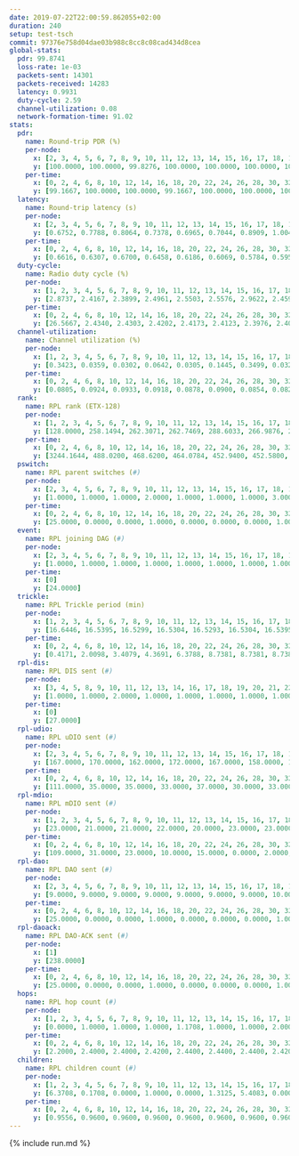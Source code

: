 ```yaml
---
date: 2019-07-22T22:00:59.862055+02:00
duration: 240
setup: test-tsch
commit: 97376e758d04dae03b988c8cc8c08cad434d8cea
global-stats:
  pdr: 99.8741
  loss-rate: 1e-03
  packets-sent: 14301
  packets-received: 14283
  latency: 0.9931
  duty-cycle: 2.59
  channel-utilization: 0.08
  network-formation-time: 91.02
stats:
  pdr:
    name: Round-trip PDR (%)
    per-node:
      x: [2, 3, 4, 5, 6, 7, 8, 9, 10, 11, 12, 13, 14, 15, 16, 17, 18, 19, 20, 21, 22, 23, 24, 25]
      y: [100.0000, 100.0000, 99.8276, 100.0000, 100.0000, 100.0000, 100.0000, 100.0000, 100.0000, 100.0000, 99.6633, 100.0000, 99.8264, 100.0000, 100.0000, 100.0000, 100.0000, 99.8363, 99.8282, 99.0000, 100.0000, 99.5114, 99.6716, 99.8305]
    per-time:
      x: [0, 2, 4, 6, 8, 10, 12, 14, 16, 18, 20, 22, 24, 26, 28, 30, 32, 34, 36, 38, 40, 42, 44, 46, 48, 50, 52, 54, 56, 58, 60, 62, 64, 66, 68, 70, 72, 74, 76, 78, 80, 82, 84, 86, 88, 90, 92, 94, 96, 98, 100, 102, 104, 106, 108, 110, 112, 114, 116, 118, 120, 122, 124, 126, 128, 130, 132, 134, 136, 138, 140, 142, 144, 146, 148, 150, 152, 154, 156, 158, 160, 162, 164, 166, 168, 170, 172, 174, 176, 178, 180, 182, 184, 186, 188, 190, 192, 194, 196, 198, 200, 202, 204, 206, 208, 210, 212, 214, 216, 218, 220, 222, 224, 226, 228, 230, 232, 234, 236, 238]
      y: [99.1667, 100.0000, 100.0000, 99.1667, 100.0000, 100.0000, 100.0000, 100.0000, 100.0000, 100.0000, 100.0000, 100.0000, 100.0000, 100.0000, 100.0000, 100.0000, 100.0000, 100.0000, 100.0000, 100.0000, 100.0000, 100.0000, 100.0000, 100.0000, 100.0000, 100.0000, 100.0000, 100.0000, 100.0000, 100.0000, 100.0000, 100.0000, 100.0000, 100.0000, 100.0000, 100.0000, 100.0000, 100.0000, 100.0000, 100.0000, 100.0000, 100.0000, 100.0000, 100.0000, 100.0000, 100.0000, 100.0000, 100.0000, 100.0000, 100.0000, 100.0000, 100.0000, 100.0000, 100.0000, 100.0000, 100.0000, 98.3333, 100.0000, 100.0000, 100.0000, 100.0000, 100.0000, 100.0000, 100.0000, 100.0000, 100.0000, 100.0000, 100.0000, 100.0000, 100.0000, 100.0000, 100.0000, 100.0000, 98.3333, 100.0000, 100.0000, 100.0000, 100.0000, 100.0000, 98.3333, 100.0000, 100.0000, 100.0000, 100.0000, 100.0000, 100.0000, 98.3333, 98.3333, 99.1667, 100.0000, 100.0000, 100.0000, 100.0000, 100.0000, 97.5000, 100.0000, 100.0000, 100.0000, 100.0000, 100.0000, 100.0000, 100.0000, 100.0000, 100.0000, 100.0000, 100.0000, 100.0000, 100.0000, 100.0000, 100.0000, 100.0000, 100.0000, 100.0000, 100.0000, 100.0000, 98.3333, 100.0000, 100.0000, 100.0000, 100.0000]
  latency:
    name: Round-trip latency (s)
    per-node:
      x: [2, 3, 4, 5, 6, 7, 8, 9, 10, 11, 12, 13, 14, 15, 16, 17, 18, 19, 20, 21, 22, 23, 24, 25]
      y: [0.6752, 0.7788, 0.8064, 0.7378, 0.6965, 0.7044, 0.8909, 1.0047, 0.8603, 1.0698, 0.8506, 0.8690, 1.0253, 1.1394, 0.8646, 0.9593, 1.0681, 1.1962, 1.1340, 1.3834, 1.2568, 1.3013, 1.2526, 1.2845]
    per-time:
      x: [0, 2, 4, 6, 8, 10, 12, 14, 16, 18, 20, 22, 24, 26, 28, 30, 32, 34, 36, 38, 40, 42, 44, 46, 48, 50, 52, 54, 56, 58, 60, 62, 64, 66, 68, 70, 72, 74, 76, 78, 80, 82, 84, 86, 88, 90, 92, 94, 96, 98, 100, 102, 104, 106, 108, 110, 112, 114, 116, 118, 120, 122, 124, 126, 128, 130, 132, 134, 136, 138, 140, 142, 144, 146, 148, 150, 152, 154, 156, 158, 160, 162, 164, 166, 168, 170, 172, 174, 176, 178, 180, 182, 184, 186, 188, 190, 192, 194, 196, 198, 200, 202, 204, 206, 208, 210, 212, 214, 216, 218, 220, 222, 224, 226, 228, 230, 232, 234, 236, 238]
      y: [0.6616, 0.6307, 0.6700, 0.6458, 0.6186, 0.6069, 0.5784, 0.5957, 0.6415, 0.5850, 0.5990, 0.6053, 0.6132, 0.5667, 0.6043, 0.5941, 0.5938, 0.5653, 0.5912, 0.5713, 0.5610, 0.6010, 0.6068, 0.5874, 0.5599, 0.5519, 0.5554, 0.5782, 0.5420, 0.5712, 0.5729, 0.5708, 0.5965, 0.6614, 0.6347, 0.6442, 0.6744, 0.6479, 0.5638, 0.5666, 0.5892, 0.6882, 0.6869, 0.6797, 0.6372, 0.5871, 0.5538, 0.5823, 0.6318, 0.6792, 0.6140, 0.6706, 0.6142, 0.7373, 0.6772, 0.6428, 0.6788, 0.6831, 0.7362, 0.8249, 1.0006, 0.8192, 0.6561, 0.6582, 0.6434, 1.0213, 1.1944, 1.0284, 0.8485, 0.8447, 0.7843, 1.0391, 1.5649, 1.3419, 1.1601, 0.9377, 0.9584, 1.0874, 1.5903, 1.5374, 1.4489, 1.2962, 1.0540, 1.2361, 1.6319, 1.5692, 1.5797, 1.4405, 1.3759, 1.3109, 1.5914, 1.5714, 1.5611, 1.6292, 1.5605, 1.4941, 1.5795, 1.5799, 1.6561, 1.6142, 1.6018, 1.5819, 1.6044, 1.5988, 1.5991, 1.5913, 1.5668, 1.6224, 1.5992, 1.6327, 1.6118, 1.5821, 1.6048, 1.6303, 1.6707, 1.6508, 1.5876, 1.5792, 1.5539, 1.5319]
  duty-cycle:
    name: Radio duty cycle (%)
    per-node:
      x: [1, 2, 3, 4, 5, 6, 7, 8, 9, 10, 11, 12, 13, 14, 15, 16, 17, 18, 19, 20, 21, 22, 23, 24, 25]
      y: [2.8737, 2.4167, 2.3899, 2.4961, 2.5503, 2.5576, 2.9622, 2.4595, 2.5141, 2.4918, 2.5025, 2.7102, 2.5906, 2.4951, 2.5312, 2.6255, 2.5208, 2.6792, 2.5436, 2.6625, 2.5346, 2.6213, 2.6182, 2.7371, 2.7332]
    per-time:
      x: [0, 2, 4, 6, 8, 10, 12, 14, 16, 18, 20, 22, 24, 26, 28, 30, 32, 34, 36, 38, 40, 42, 44, 46, 48, 50, 52, 54, 56, 58, 60, 62, 64, 66, 68, 70, 72, 74, 76, 78, 80, 82, 84, 86, 88, 90, 92, 94, 96, 98, 100, 102, 104, 106, 108, 110, 112, 114, 116, 118, 120, 122, 124, 126, 128, 130, 132, 134, 136, 138, 140, 142, 144, 146, 148, 150, 152, 154, 156, 158, 160, 162, 164, 166, 168, 170, 172, 174, 176, 178, 180, 182, 184, 186, 188, 190, 192, 194, 196, 198, 200, 202, 204, 206, 208, 210, 212, 214, 216, 218, 220, 222, 224, 226, 228, 230, 232, 234, 236, 238, 240]
      y: [26.5667, 2.4340, 2.4303, 2.4202, 2.4173, 2.4123, 2.3976, 2.4023, 2.4049, 2.4010, 2.3918, 2.3965, 2.4015, 2.4008, 2.4167, 2.4108, 2.3934, 2.3972, 2.3840, 2.3984, 2.3876, 2.3763, 2.4039, 2.3918, 2.3969, 2.3887, 2.3821, 2.3890, 2.3919, 2.3931, 2.3765, 2.3894, 2.3789, 2.4002, 2.4014, 2.3910, 2.3929, 2.3938, 2.3863, 2.3761, 2.3858, 2.3952, 2.3912, 2.4168, 2.3896, 2.3792, 2.3953, 2.3750, 2.3664, 2.3863, 2.4051, 2.3745, 2.3930, 2.3901, 2.3845, 2.3748, 2.3806, 2.4091, 2.3868, 2.3949, 2.3994, 2.3769, 2.3719, 2.3828, 2.3765, 2.3740, 2.3913, 2.3762, 2.3729, 2.3755, 2.3895, 2.3899, 2.3717, 2.3703, 2.3632, 2.3724, 2.3716, 2.3714, 2.3710, 2.3712, 2.3703, 2.3641, 2.3655, 2.3756, 2.3768, 2.3940, 2.3919, 2.3691, 2.3726, 2.3734, 2.3676, 2.3708, 2.3681, 2.3739, 2.3760, 2.3940, 2.4085, 2.3957, 2.4083, 2.4133, 2.4194, 2.4127, 2.4084, 2.4010, 2.4173, 2.3992, 2.4168, 2.4007, 2.4091, 2.4065, 2.3972, 2.4105, 2.3932, 2.4112, 2.4056, 2.3993, 2.4054, 2.3986, 2.4149, 2.3880, null]
  channel-utilization:
    name: Channel utilization (%)
    per-node:
      x: [1, 2, 3, 4, 5, 6, 7, 8, 9, 10, 11, 12, 13, 14, 15, 16, 17, 18, 19, 20, 21, 22, 23, 24, 25]
      y: [0.3423, 0.0359, 0.0302, 0.0642, 0.0305, 0.1445, 0.3499, 0.0328, 0.0333, 0.0316, 0.0339, 0.1356, 0.1651, 0.0326, 0.0400, 0.0820, 0.0537, 0.1408, 0.0454, 0.0358, 0.0338, 0.0330, 0.0329, 0.0310, 0.0334]
    per-time:
      x: [0, 2, 4, 6, 8, 10, 12, 14, 16, 18, 20, 22, 24, 26, 28, 30, 32, 34, 36, 38, 40, 42, 44, 46, 48, 50, 52, 54, 56, 58, 60, 62, 64, 66, 68, 70, 72, 74, 76, 78, 80, 82, 84, 86, 88, 90, 92, 94, 96, 98, 100, 102, 104, 106, 108, 110, 112, 114, 116, 118, 120, 122, 124, 126, 128, 130, 132, 134, 136, 138, 140, 142, 144, 146, 148, 150, 152, 154, 156, 158, 160, 162, 164, 166, 168, 170, 172, 174, 176, 178, 180, 182, 184, 186, 188, 190, 192, 194, 196, 198, 200, 202, 204, 206, 208, 210, 212, 214, 216, 218, 220, 222, 224, 226, 228, 230, 232, 234, 236, 238, 240]
      y: [0.0805, 0.0924, 0.0933, 0.0918, 0.0878, 0.0900, 0.0854, 0.0827, 0.0842, 0.0854, 0.0803, 0.0835, 0.0859, 0.0827, 0.0902, 0.0888, 0.0806, 0.0819, 0.0771, 0.0842, 0.0796, 0.0725, 0.0854, 0.0795, 0.0813, 0.0790, 0.0764, 0.0781, 0.0807, 0.0810, 0.0750, 0.0789, 0.0743, 0.0828, 0.0849, 0.0798, 0.0836, 0.0812, 0.0811, 0.0747, 0.0791, 0.0811, 0.0821, 0.0913, 0.0791, 0.0757, 0.0828, 0.0734, 0.0690, 0.0770, 0.0848, 0.0740, 0.0829, 0.0786, 0.0773, 0.0737, 0.0759, 0.0905, 0.0794, 0.0818, 0.0854, 0.0737, 0.0723, 0.0785, 0.0769, 0.0730, 0.0801, 0.0742, 0.0725, 0.0756, 0.0812, 0.0849, 0.0747, 0.0759, 0.0740, 0.0739, 0.0721, 0.0757, 0.0742, 0.0769, 0.0748, 0.0720, 0.0728, 0.0784, 0.0785, 0.0850, 0.0845, 0.0715, 0.0765, 0.0762, 0.0733, 0.0755, 0.0749, 0.0766, 0.0774, 0.0848, 0.0857, 0.0813, 0.0866, 0.0890, 0.0925, 0.0888, 0.0854, 0.0818, 0.0878, 0.0832, 0.0914, 0.0837, 0.0879, 0.0868, 0.0831, 0.0879, 0.0811, 0.0885, 0.0891, 0.0858, 0.0874, 0.0851, 0.0911, 0.0782, null]
  rank:
    name: RPL rank (ETX-128)
    per-node:
      x: [1, 2, 3, 4, 5, 6, 7, 8, 9, 10, 11, 12, 13, 14, 15, 16, 17, 18, 19, 20, 21, 22, 23, 24, 25]
      y: [128.0000, 258.1494, 262.3071, 262.7469, 288.6033, 266.9876, 265.9336, 393.8548, 433.7325, 400.2623, 426.8471, 338.9796, 390.2365, 511.7952, 461.0332, 431.9634, 444.7686, 486.3416, 530.2273, 844.2898, 578.5102, 853.0569, 897.5432, 617.3444, 634.7562]
    per-time:
      x: [0, 2, 4, 6, 8, 10, 12, 14, 16, 18, 20, 22, 24, 26, 28, 30, 32, 34, 36, 38, 40, 42, 44, 46, 48, 50, 52, 54, 56, 58, 60, 62, 64, 66, 68, 70, 72, 74, 76, 78, 80, 82, 84, 86, 88, 90, 92, 94, 96, 98, 100, 102, 104, 106, 108, 110, 112, 114, 116, 118, 120, 122, 124, 126, 128, 130, 132, 134, 136, 138, 140, 142, 144, 146, 148, 150, 152, 154, 156, 158, 160, 162, 164, 166, 168, 170, 172, 174, 176, 178, 180, 182, 184, 186, 188, 190, 192, 194, 196, 198, 200, 202, 204, 206, 208, 210, 212, 214, 216, 218, 220, 222, 224, 226, 228, 230, 232, 234, 236, 238, 240]
      y: [3244.1644, 488.0200, 468.6200, 464.0784, 452.9400, 452.5800, 450.7400, 450.7843, 450.8200, 449.5686, 445.5800, 443.3200, 445.8269, 443.3600, 448.1373, 446.7800, 444.1000, 439.5600, 436.1000, 437.6275, 428.9231, 419.4000, 420.2400, 418.4600, 417.9400, 417.5200, 418.4800, 419.1400, 421.2600, 420.3400, 416.0000, 419.4118, 424.5600, 425.1000, 425.2400, 425.0000, 423.7600, 420.3725, 418.5294, 414.7600, 415.1800, 415.5200, 415.7255, 419.8600, 415.2800, 414.7000, 417.7115, 414.8200, 412.5400, 413.5600, 414.5200, 414.7800, 421.1800, 426.7800, 426.3800, 425.9412, 424.1176, 426.1961, 414.6667, 417.1800, 421.1600, 415.6800, 412.9400, 414.3600, 414.4706, 414.0000, 388.3922, 386.9200, 385.4000, 385.4200, 388.6200, 395.5294, 388.6600, 388.7200, 394.3000, 387.7200, 391.8000, 393.8600, 393.8000, 396.5000, 402.2600, 398.5200, 399.7000, 401.2800, 418.1200, 416.0196, 410.7800, 409.6400, 413.8200, 409.9400, 406.3600, 407.2353, 405.9400, 409.0000, 412.2200, 418.5283, 431.7400, 428.2800, 426.8400, 427.8824, 420.5385, 417.8235, 412.7800, 414.2800, 430.6200, 437.4200, 445.3000, 444.4400, 440.5294, 442.6731, 431.7800, 433.3137, 436.1600, 449.0200, 452.7200, 452.3137, 463.1400, 459.5577, 469.1818, 448.4000, null]
  pswitch:
    name: RPL parent switches (#)
    per-node:
      x: [2, 3, 4, 5, 6, 7, 8, 9, 10, 11, 12, 13, 14, 15, 16, 17, 18, 19, 20, 21, 22, 23, 24, 25]
      y: [1.0000, 1.0000, 1.0000, 2.0000, 1.0000, 1.0000, 1.0000, 3.0000, 4.0000, 2.0000, 5.0000, 1.0000, 9.0000, 1.0000, 6.0000, 2.0000, 3.0000, 2.0000, 5.0000, 5.0000, 6.0000, 3.0000, 2.0000, 3.0000]
    per-time:
      x: [0, 2, 4, 6, 8, 10, 12, 14, 16, 18, 20, 22, 24, 26, 28, 30, 32, 34, 36, 38, 40, 42, 44, 46, 48, 50, 52, 54, 56, 58, 60, 62, 64, 66, 68, 70, 72, 74, 76, 78, 80, 82, 84, 86, 88, 90, 92, 94, 96, 98, 100, 102, 104, 106, 108, 110, 112, 114, 116, 118, 120, 122, 124, 126, 128, 130, 132, 134, 136, 138, 140, 142, 144, 146, 148, 150, 152, 154, 156, 158, 160, 162, 164, 166, 168, 170, 172, 174, 176, 178, 180, 182, 184, 186, 188, 190, 192, 194, 196, 198, 200, 202, 204, 206, 208, 210, 212, 214, 216, 218, 220, 222, 224, 226, 228, 230, 232, 234, 236, 238]
      y: [25.0000, 0.0000, 0.0000, 1.0000, 0.0000, 0.0000, 0.0000, 1.0000, 0.0000, 1.0000, 0.0000, 0.0000, 2.0000, 0.0000, 1.0000, 0.0000, 0.0000, 0.0000, 0.0000, 1.0000, 2.0000, 0.0000, 0.0000, 0.0000, 0.0000, 0.0000, 0.0000, 0.0000, 0.0000, 0.0000, 1.0000, 1.0000, 0.0000, 0.0000, 0.0000, 0.0000, 0.0000, 1.0000, 1.0000, 0.0000, 0.0000, 0.0000, 1.0000, 0.0000, 0.0000, 0.0000, 2.0000, 0.0000, 0.0000, 0.0000, 0.0000, 0.0000, 0.0000, 0.0000, 0.0000, 1.0000, 1.0000, 1.0000, 1.0000, 0.0000, 0.0000, 0.0000, 0.0000, 0.0000, 1.0000, 1.0000, 1.0000, 0.0000, 0.0000, 0.0000, 0.0000, 1.0000, 0.0000, 0.0000, 0.0000, 0.0000, 0.0000, 0.0000, 0.0000, 0.0000, 0.0000, 0.0000, 0.0000, 0.0000, 0.0000, 1.0000, 0.0000, 0.0000, 0.0000, 0.0000, 0.0000, 1.0000, 0.0000, 0.0000, 0.0000, 3.0000, 0.0000, 0.0000, 0.0000, 1.0000, 2.0000, 1.0000, 0.0000, 0.0000, 0.0000, 0.0000, 0.0000, 0.0000, 1.0000, 2.0000, 0.0000, 1.0000, 0.0000, 0.0000, 0.0000, 1.0000, 0.0000, 2.0000, 5.0000, 0.0000]
  event:
    name: RPL joining DAG (#)
    per-node:
      x: [2, 3, 4, 5, 6, 7, 8, 9, 10, 11, 12, 13, 14, 15, 16, 17, 18, 19, 20, 21, 22, 23, 24, 25]
      y: [1.0000, 1.0000, 1.0000, 1.0000, 1.0000, 1.0000, 1.0000, 1.0000, 1.0000, 1.0000, 1.0000, 1.0000, 1.0000, 1.0000, 1.0000, 1.0000, 1.0000, 1.0000, 1.0000, 1.0000, 1.0000, 1.0000, 1.0000, 1.0000]
    per-time:
      x: [0]
      y: [24.0000]
  trickle:
    name: RPL Trickle period (min)
    per-node:
      x: [1, 2, 3, 4, 5, 6, 7, 8, 9, 10, 11, 12, 13, 14, 15, 16, 17, 18, 19, 20, 21, 22, 23, 24, 25]
      y: [16.6446, 16.5395, 16.5299, 16.5304, 16.5293, 16.5304, 16.5395, 16.5304, 16.5377, 16.5421, 16.5338, 16.5459, 16.5304, 16.4854, 16.5304, 16.5447, 16.4977, 16.5377, 16.5338, 16.5384, 16.4918, 16.5422, 16.5306, 16.5769, 16.5806]
    per-time:
      x: [0, 2, 4, 6, 8, 10, 12, 14, 16, 18, 20, 22, 24, 26, 28, 30, 32, 34, 36, 38, 40, 42, 44, 46, 48, 50, 52, 54, 56, 58, 60, 62, 64, 66, 68, 70, 72, 74, 76, 78, 80, 82, 84, 86, 88, 90, 92, 94, 96, 98, 100, 102, 104, 106, 108, 110, 112, 114, 116, 118, 120, 122, 124, 126, 128, 130, 132, 134, 136, 138, 140, 142, 144, 146, 148, 150, 152, 154, 156, 158, 160, 162, 164, 166, 168, 170, 172, 174, 176, 178, 180, 182, 184, 186, 188, 190, 192, 194, 196, 198, 200, 202, 204, 206, 208, 210, 212, 214, 216, 218, 220, 222, 224, 226, 228, 230, 232, 234, 236, 238, 240]
      y: [0.4171, 2.0098, 3.4079, 4.3691, 6.3788, 8.7381, 8.7381, 8.7381, 8.9129, 17.4763, 17.4763, 17.4763, 17.4763, 17.4763, 17.4763, 17.4763, 17.4763, 17.4763, 17.4763, 17.4763, 17.4763, 17.4763, 17.4763, 17.4763, 17.4763, 17.4763, 17.4763, 17.4763, 17.4763, 17.4763, 17.4763, 17.4763, 17.4763, 17.4763, 17.4763, 17.4763, 17.4763, 17.4763, 17.4763, 17.4763, 17.4763, 17.4763, 17.4763, 17.4763, 17.4763, 17.4763, 17.4763, 17.4763, 17.4763, 17.4763, 17.4763, 17.4763, 17.4763, 17.4763, 17.4763, 17.4763, 17.4763, 17.4763, 17.4763, 17.4763, 17.4763, 17.4763, 17.4763, 17.4763, 17.4763, 17.4763, 17.4763, 17.4763, 17.4763, 17.4763, 17.4763, 17.4763, 17.4763, 17.4763, 17.4763, 17.4763, 17.4763, 17.4763, 17.4763, 17.4763, 17.4763, 17.4763, 17.4763, 17.4763, 17.4763, 17.4763, 17.4763, 17.4763, 17.4763, 17.4763, 17.4763, 17.4763, 17.4763, 17.4763, 17.4763, 17.4763, 17.4763, 17.4763, 17.4763, 17.4763, 17.4763, 17.4763, 17.4763, 17.4763, 17.4763, 17.4763, 17.4763, 17.4763, 17.4763, 17.4763, 17.4763, 17.4763, 17.4763, 17.4763, 17.4763, 17.4763, 17.4763, 17.4763, 17.4763, 17.4763, null]
  rpl-dis:
    name: RPL DIS sent (#)
    per-node:
      x: [3, 4, 5, 8, 9, 10, 11, 12, 13, 14, 16, 17, 18, 19, 20, 21, 22, 23, 24, 25]
      y: [1.0000, 1.0000, 2.0000, 1.0000, 1.0000, 1.0000, 1.0000, 1.0000, 1.0000, 1.0000, 1.0000, 1.0000, 1.0000, 1.0000, 2.0000, 2.0000, 2.0000, 1.0000, 3.0000, 2.0000]
    per-time:
      x: [0]
      y: [27.0000]
  rpl-udio:
    name: RPL uDIO sent (#)
    per-node:
      x: [2, 3, 4, 5, 6, 7, 8, 9, 10, 11, 12, 13, 14, 15, 16, 17, 18, 19, 20, 21, 22, 23, 24, 25]
      y: [167.0000, 170.0000, 162.0000, 172.0000, 167.0000, 158.0000, 172.0000, 165.0000, 170.0000, 169.0000, 171.0000, 147.0000, 170.0000, 166.0000, 165.0000, 166.0000, 148.0000, 164.0000, 163.0000, 175.0000, 167.0000, 168.0000, 166.0000, 167.0000]
    per-time:
      x: [0, 2, 4, 6, 8, 10, 12, 14, 16, 18, 20, 22, 24, 26, 28, 30, 32, 34, 36, 38, 40, 42, 44, 46, 48, 50, 52, 54, 56, 58, 60, 62, 64, 66, 68, 70, 72, 74, 76, 78, 80, 82, 84, 86, 88, 90, 92, 94, 96, 98, 100, 102, 104, 106, 108, 110, 112, 114, 116, 118, 120, 122, 124, 126, 128, 130, 132, 134, 136, 138, 140, 142, 144, 146, 148, 150, 152, 154, 156, 158, 160, 162, 164, 166, 168, 170, 172, 174, 176, 178, 180, 182, 184, 186, 188, 190, 192, 194, 196, 198, 200, 202, 204, 206, 208, 210, 212, 214, 216, 218, 220, 222, 224, 226, 228, 230, 232, 234, 236, 238, 240]
      y: [111.0000, 35.0000, 35.0000, 33.0000, 37.0000, 30.0000, 33.0000, 34.0000, 29.0000, 32.0000, 30.0000, 32.0000, 29.0000, 30.0000, 31.0000, 31.0000, 35.0000, 35.0000, 32.0000, 31.0000, 30.0000, 29.0000, 29.0000, 35.0000, 33.0000, 39.0000, 30.0000, 26.0000, 31.0000, 32.0000, 32.0000, 32.0000, 31.0000, 32.0000, 32.0000, 32.0000, 34.0000, 35.0000, 33.0000, 35.0000, 31.0000, 40.0000, 27.0000, 31.0000, 33.0000, 34.0000, 32.0000, 34.0000, 32.0000, 33.0000, 34.0000, 38.0000, 32.0000, 30.0000, 39.0000, 31.0000, 33.0000, 35.0000, 28.0000, 32.0000, 38.0000, 29.0000, 37.0000, 30.0000, 38.0000, 30.0000, 33.0000, 35.0000, 31.0000, 30.0000, 35.0000, 32.0000, 33.0000, 34.0000, 27.0000, 33.0000, 30.0000, 32.0000, 35.0000, 35.0000, 32.0000, 31.0000, 31.0000, 33.0000, 32.0000, 31.0000, 34.0000, 29.0000, 34.0000, 32.0000, 32.0000, 34.0000, 31.0000, 32.0000, 32.0000, 33.0000, 36.0000, 34.0000, 30.0000, 35.0000, 33.0000, 32.0000, 29.0000, 30.0000, 36.0000, 31.0000, 32.0000, 34.0000, 34.0000, 29.0000, 34.0000, 31.0000, 34.0000, 31.0000, 33.0000, 37.0000, 28.0000, 32.0000, 32.0000, 32.0000, 0.0000]
  rpl-mdio:
    name: RPL mDIO sent (#)
    per-node:
      x: [1, 2, 3, 4, 5, 6, 7, 8, 9, 10, 11, 12, 13, 14, 15, 16, 17, 18, 19, 20, 21, 22, 23, 24, 25]
      y: [23.0000, 21.0000, 21.0000, 22.0000, 20.0000, 23.0000, 23.0000, 21.0000, 21.0000, 21.0000, 20.0000, 20.0000, 21.0000, 20.0000, 20.0000, 20.0000, 21.0000, 20.0000, 20.0000, 21.0000, 20.0000, 21.0000, 21.0000, 20.0000, 20.0000]
    per-time:
      x: [0, 2, 4, 6, 8, 10, 12, 14, 16, 18, 20, 22, 24, 26, 28, 30, 32, 34, 36, 38, 40, 42, 44, 46, 48, 50, 52, 54, 56, 58, 60, 62, 64, 66, 68, 70, 72, 74, 76, 78, 80, 82, 84, 86, 88, 90, 92, 94, 96, 98, 100, 102, 104, 106, 108, 110, 112, 114, 116, 118, 120, 122, 124, 126, 128, 130, 132, 134, 136, 138, 140, 142, 144, 146, 148, 150, 152, 154, 156, 158, 160, 162, 164, 166, 168, 170, 172, 174, 176, 178, 180, 182, 184, 186, 188, 190, 192, 194, 196, 198, 200, 202, 204, 206, 208, 210, 212, 214, 216, 218, 220, 222, 224, 226, 228, 230, 232, 234, 236, 238, 240]
      y: [109.0000, 31.0000, 23.0000, 10.0000, 15.0000, 0.0000, 2.0000, 10.0000, 12.0000, 1.0000, 0.0000, 0.0000, 0.0000, 5.0000, 7.0000, 2.0000, 6.0000, 5.0000, 0.0000, 0.0000, 0.0000, 0.0000, 7.0000, 4.0000, 5.0000, 5.0000, 4.0000, 0.0000, 0.0000, 0.0000, 1.0000, 4.0000, 4.0000, 10.0000, 6.0000, 0.0000, 0.0000, 0.0000, 0.0000, 0.0000, 8.0000, 7.0000, 3.0000, 6.0000, 1.0000, 0.0000, 0.0000, 0.0000, 0.0000, 9.0000, 9.0000, 5.0000, 2.0000, 0.0000, 0.0000, 0.0000, 0.0000, 4.0000, 5.0000, 7.0000, 5.0000, 4.0000, 0.0000, 0.0000, 0.0000, 2.0000, 7.0000, 5.0000, 8.0000, 2.0000, 1.0000, 0.0000, 0.0000, 0.0000, 2.0000, 6.0000, 9.0000, 3.0000, 5.0000, 0.0000, 0.0000, 0.0000, 0.0000, 4.0000, 3.0000, 6.0000, 6.0000, 6.0000, 0.0000, 0.0000, 0.0000, 0.0000, 3.0000, 6.0000, 6.0000, 6.0000, 4.0000, 0.0000, 0.0000, 0.0000, 1.0000, 3.0000, 6.0000, 4.0000, 11.0000, 0.0000, 0.0000, 0.0000, 0.0000, 2.0000, 2.0000, 7.0000, 7.0000, 7.0000, 0.0000, 0.0000, 0.0000, 0.0000, 2.0000, 5.0000, 1.0000]
  rpl-dao:
    name: RPL DAO sent (#)
    per-node:
      x: [2, 3, 4, 5, 6, 7, 8, 9, 10, 11, 12, 13, 14, 15, 16, 17, 18, 19, 20, 21, 22, 23, 24, 25]
      y: [9.0000, 9.0000, 9.0000, 9.0000, 9.0000, 9.0000, 9.0000, 10.0000, 10.0000, 9.0000, 11.0000, 10.0000, 14.0000, 10.0000, 11.0000, 9.0000, 10.0000, 10.0000, 10.0000, 13.0000, 11.0000, 11.0000, 10.0000, 10.0000]
    per-time:
      x: [0, 2, 4, 6, 8, 10, 12, 14, 16, 18, 20, 22, 24, 26, 28, 30, 32, 34, 36, 38, 40, 42, 44, 46, 48, 50, 52, 54, 56, 58, 60, 62, 64, 66, 68, 70, 72, 74, 76, 78, 80, 82, 84, 86, 88, 90, 92, 94, 96, 98, 100, 102, 104, 106, 108, 110, 112, 114, 116, 118, 120, 122, 124, 126, 128, 130, 132, 134, 136, 138, 140, 142, 144, 146, 148, 150, 152, 154, 156, 158, 160, 162, 164, 166, 168, 170, 172, 174, 176, 178, 180, 182, 184, 186, 188, 190, 192, 194, 196, 198, 200, 202, 204, 206, 208, 210, 212, 214, 216, 218, 220, 222, 224, 226, 228, 230, 232, 234, 236, 238]
      y: [25.0000, 0.0000, 0.0000, 1.0000, 0.0000, 0.0000, 0.0000, 1.0000, 0.0000, 1.0000, 0.0000, 0.0000, 2.0000, 0.0000, 18.0000, 1.0000, 0.0000, 0.0000, 1.0000, 1.0000, 2.0000, 1.0000, 0.0000, 0.0000, 1.0000, 0.0000, 0.0000, 1.0000, 16.0000, 2.0000, 1.0000, 1.0000, 0.0000, 0.0000, 2.0000, 1.0000, 1.0000, 1.0000, 1.0000, 0.0000, 0.0000, 1.0000, 7.0000, 9.0000, 1.0000, 0.0000, 2.0000, 0.0000, 2.0000, 1.0000, 1.0000, 0.0000, 1.0000, 0.0000, 0.0000, 2.0000, 4.0000, 13.0000, 2.0000, 0.0000, 1.0000, 0.0000, 0.0000, 3.0000, 2.0000, 1.0000, 1.0000, 0.0000, 0.0000, 2.0000, 2.0000, 10.0000, 3.0000, 1.0000, 0.0000, 0.0000, 0.0000, 2.0000, 2.0000, 1.0000, 1.0000, 0.0000, 0.0000, 0.0000, 4.0000, 10.0000, 4.0000, 1.0000, 0.0000, 0.0000, 0.0000, 3.0000, 1.0000, 3.0000, 0.0000, 2.0000, 0.0000, 0.0000, 3.0000, 6.0000, 9.0000, 2.0000, 0.0000, 0.0000, 0.0000, 0.0000, 1.0000, 2.0000, 1.0000, 3.0000, 0.0000, 1.0000, 1.0000, 8.0000, 7.0000, 3.0000, 0.0000, 2.0000, 5.0000, 0.0000]
  rpl-daoack:
    name: RPL DAO-ACK sent (#)
    per-node:
      x: [1]
      y: [238.0000]
    per-time:
      x: [0, 2, 4, 6, 8, 10, 12, 14, 16, 18, 20, 22, 24, 26, 28, 30, 32, 34, 36, 38, 40, 42, 44, 46, 48, 50, 52, 54, 56, 58, 60, 62, 64, 66, 68, 70, 72, 74, 76, 78, 80, 82, 84, 86, 88, 90, 92, 94, 96, 98, 100, 102, 104, 106, 108, 110, 112, 114, 116, 118, 120, 122, 124, 126, 128, 130, 132, 134, 136, 138, 140, 142, 144, 146, 148, 150, 152, 154, 156, 158, 160, 162, 164, 166, 168, 170, 172, 174, 176, 178, 180, 182, 184, 186, 188, 190, 192, 194, 196, 198, 200, 202, 204, 206, 208, 210, 212, 214, 216, 218, 220, 222, 224, 226, 228, 230, 232, 234, 236]
      y: [25.0000, 0.0000, 0.0000, 1.0000, 0.0000, 0.0000, 0.0000, 1.0000, 0.0000, 1.0000, 0.0000, 0.0000, 2.0000, 0.0000, 18.0000, 1.0000, 0.0000, 0.0000, 1.0000, 1.0000, 2.0000, 1.0000, 0.0000, 0.0000, 1.0000, 0.0000, 0.0000, 1.0000, 16.0000, 2.0000, 1.0000, 1.0000, 0.0000, 0.0000, 2.0000, 1.0000, 1.0000, 1.0000, 1.0000, 0.0000, 0.0000, 1.0000, 8.0000, 8.0000, 1.0000, 0.0000, 2.0000, 0.0000, 2.0000, 1.0000, 1.0000, 0.0000, 1.0000, 0.0000, 0.0000, 2.0000, 4.0000, 12.0000, 2.0000, 0.0000, 1.0000, 0.0000, 0.0000, 3.0000, 2.0000, 1.0000, 1.0000, 0.0000, 0.0000, 2.0000, 2.0000, 10.0000, 3.0000, 1.0000, 0.0000, 0.0000, 0.0000, 2.0000, 2.0000, 1.0000, 1.0000, 0.0000, 0.0000, 0.0000, 4.0000, 10.0000, 4.0000, 1.0000, 0.0000, 0.0000, 0.0000, 3.0000, 1.0000, 2.0000, 0.0000, 2.0000, 0.0000, 0.0000, 2.0000, 7.0000, 9.0000, 2.0000, 0.0000, 0.0000, 0.0000, 1.0000, 0.0000, 2.0000, 1.0000, 3.0000, 0.0000, 1.0000, 1.0000, 6.0000, 8.0000, 2.0000, 0.0000, 2.0000, 5.0000]
  hops:
    name: RPL hop count (#)
    per-node:
      x: [1, 2, 3, 4, 5, 6, 7, 8, 9, 10, 11, 12, 13, 14, 15, 16, 17, 18, 19, 20, 21, 22, 23, 24, 25]
      y: [0.0000, 1.0000, 1.0000, 1.0000, 1.1708, 1.0000, 1.0000, 2.0000, 2.1125, 2.0000, 2.1042, 1.4583, 2.0000, 2.6750, 2.0000, 2.1208, 2.0625, 2.7958, 3.0000, 3.2343, 3.3208, 3.2887, 3.7950, 3.7950, 3.7950]
    per-time:
      x: [0, 2, 4, 6, 8, 10, 12, 14, 16, 18, 20, 22, 24, 26, 28, 30, 32, 34, 36, 38, 40, 42, 44, 46, 48, 50, 52, 54, 56, 58, 60, 62, 64, 66, 68, 70, 72, 74, 76, 78, 80, 82, 84, 86, 88, 90, 92, 94, 96, 98, 100, 102, 104, 106, 108, 110, 112, 114, 116, 118, 120, 122, 124, 126, 128, 130, 132, 134, 136, 138, 140, 142, 144, 146, 148, 150, 152, 154, 156, 158, 160, 162, 164, 166, 168, 170, 172, 174, 176, 178, 180, 182, 184, 186, 188, 190, 192, 194, 196, 198, 200, 202, 204, 206, 208, 210, 212, 214, 216, 218, 220, 222, 224, 226, 228, 230, 232, 234, 236, 238]
      y: [2.2000, 2.4000, 2.4000, 2.4200, 2.4400, 2.4400, 2.4400, 2.4200, 2.4000, 2.3800, 2.3600, 2.3600, 2.3200, 2.2800, 2.2600, 2.2400, 2.2400, 2.2400, 2.2400, 2.2400, 2.2000, 2.1600, 2.1600, 2.1600, 2.1600, 2.1600, 2.1600, 2.1600, 2.1600, 2.1600, 2.1400, 2.1200, 2.1200, 2.1200, 2.1200, 2.1200, 2.1200, 2.1200, 2.1000, 2.0800, 2.0800, 2.0800, 2.0800, 2.0800, 2.0800, 2.0800, 2.0800, 2.0800, 2.0800, 2.0800, 2.0800, 2.0800, 2.0800, 2.0800, 2.0800, 2.0800, 2.0800, 2.0800, 2.1200, 2.1200, 2.1200, 2.1200, 2.1200, 2.1200, 2.1200, 2.1200, 2.1000, 2.0800, 2.0800, 2.0800, 2.0800, 1.9200, 1.9200, 1.9200, 1.9200, 1.9200, 1.9200, 1.9200, 1.9200, 1.9200, 1.9200, 1.9200, 1.9200, 1.9200, 1.9200, 1.9400, 1.9600, 1.9600, 1.9600, 1.9600, 1.9600, 1.9600, 1.9600, 1.9600, 1.9600, 2.1600, 2.3600, 2.3600, 2.3600, 2.3600, 2.3200, 2.3200, 2.3200, 2.3200, 2.3200, 2.3200, 2.3200, 2.3200, 2.3200, 2.2600, 2.2400, 2.2400, 2.2400, 2.2400, 2.2400, 2.2400, 2.2400, 2.2000, 2.1800, 2.1600]
  children:
    name: RPL children count (#)
    per-node:
      x: [1, 2, 3, 4, 5, 6, 7, 8, 9, 10, 11, 12, 13, 14, 15, 16, 17, 18, 19, 20, 21, 22, 23, 24, 25]
      y: [6.3708, 0.1708, 0.0000, 1.0000, 0.0000, 1.3125, 5.4083, 0.0000, 0.0000, 0.0000, 0.0000, 1.2542, 2.5375, 0.0000, 0.0875, 1.4708, 0.4125, 3.4083, 0.3875, 0.1590, 0.0000, 0.0000, 0.0000, 0.0000, 0.0000]
    per-time:
      x: [0, 2, 4, 6, 8, 10, 12, 14, 16, 18, 20, 22, 24, 26, 28, 30, 32, 34, 36, 38, 40, 42, 44, 46, 48, 50, 52, 54, 56, 58, 60, 62, 64, 66, 68, 70, 72, 74, 76, 78, 80, 82, 84, 86, 88, 90, 92, 94, 96, 98, 100, 102, 104, 106, 108, 110, 112, 114, 116, 118, 120, 122, 124, 126, 128, 130, 132, 134, 136, 138, 140, 142, 144, 146, 148, 150, 152, 154, 156, 158, 160, 162, 164, 166, 168, 170, 172, 174, 176, 178, 180, 182, 184, 186, 188, 190, 192, 194, 196, 198, 200, 202, 204, 206, 208, 210, 212, 214, 216, 218, 220, 222, 224, 226, 228, 230, 232, 234, 236, 238]
      y: [0.9556, 0.9600, 0.9600, 0.9600, 0.9600, 0.9600, 0.9600, 0.9600, 0.9600, 0.9600, 0.9600, 0.9600, 0.9600, 0.9600, 0.9600, 0.9600, 0.9600, 0.9600, 0.9600, 0.9600, 0.9600, 0.9600, 0.9600, 0.9600, 0.9600, 0.9600, 0.9600, 0.9600, 0.9600, 0.9600, 0.9600, 0.9600, 0.9600, 0.9600, 0.9600, 0.9600, 0.9600, 0.9600, 0.9600, 0.9600, 0.9600, 0.9600, 0.9600, 0.9600, 0.9600, 0.9600, 0.9600, 0.9600, 0.9600, 0.9600, 0.9600, 0.9600, 0.9600, 0.9600, 0.9600, 0.9600, 0.9600, 0.9600, 0.9600, 0.9600, 0.9600, 0.9600, 0.9600, 0.9600, 0.9600, 0.9600, 0.9600, 0.9600, 0.9600, 0.9600, 0.9600, 0.9600, 0.9600, 0.9600, 0.9600, 0.9600, 0.9600, 0.9600, 0.9600, 0.9600, 0.9600, 0.9600, 0.9600, 0.9600, 0.9600, 0.9600, 0.9600, 0.9600, 0.9600, 0.9600, 0.9600, 0.9600, 0.9600, 0.9600, 0.9600, 0.9600, 0.9600, 0.9600, 0.9600, 0.9600, 0.9600, 0.9600, 0.9600, 0.9600, 0.9600, 0.9600, 0.9600, 0.9600, 0.9600, 0.9600, 0.9600, 0.9600, 0.9600, 0.9600, 0.9600, 0.9600, 0.9600, 0.9600, 0.9600, 0.9600]
---
```


{% include run.md %}

